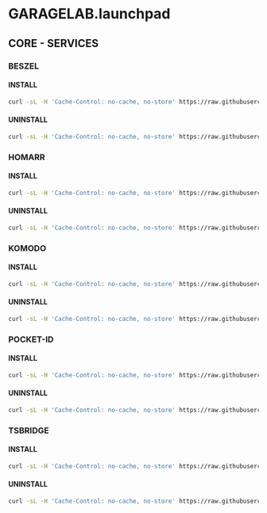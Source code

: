 # GARAGELAB.launchpad

## CORE - SERVICES

### BESZEL

#### INSTALL

```bash
curl -sL -H 'Cache-Control: no-cache, no-store' https://raw.githubusercontent.com/chadwagoner/GARAGELAB.launchpad/main/core-services/beszel/install.sh | bash
```

#### UNINSTALL

```bash
curl -sL -H 'Cache-Control: no-cache, no-store' https://raw.githubusercontent.com/chadwagoner/GARAGELAB.launchpad/main/core-services/beszel/uninstall.sh | bash
```

### HOMARR

#### INSTALL

```bash
curl -sL -H 'Cache-Control: no-cache, no-store' https://raw.githubusercontent.com/chadwagoner/GARAGELAB.launchpad/main/core-services/homarr/install.sh | bash
```

#### UNINSTALL

```bash
curl -sL -H 'Cache-Control: no-cache, no-store' https://raw.githubusercontent.com/chadwagoner/GARAGELAB.launchpad/main/core-services/homarr/uninstall.sh | bash
```

### KOMODO

#### INSTALL

```bash
curl -sL -H 'Cache-Control: no-cache, no-store' https://raw.githubusercontent.com/chadwagoner/GARAGELAB.launchpad/main/core-services/komodo/install.sh | bash
```

#### UNINSTALL

```bash
curl -sL -H 'Cache-Control: no-cache, no-store' https://raw.githubusercontent.com/chadwagoner/GARAGELAB.launchpad/main/core-services/komodo/uninstall.sh | bash
```

### POCKET-ID

#### INSTALL

```bash
curl -sL -H 'Cache-Control: no-cache, no-store' https://raw.githubusercontent.com/chadwagoner/GARAGELAB.launchpad/main/core-services/id/install.sh | bash
```

#### UNINSTALL

```bash
curl -sL -H 'Cache-Control: no-cache, no-store' https://raw.githubusercontent.com/chadwagoner/GARAGELAB.launchpad/main/core-services/id/uninstall.sh | bash
```

### TSBRIDGE

#### INSTALL

```bash
curl -sL -H 'Cache-Control: no-cache, no-store' https://raw.githubusercontent.com/chadwagoner/GARAGELAB.launchpad/main/core-services/tsbridge/install.sh | bash
```

#### UNINSTALL

```bash
curl -sL -H 'Cache-Control: no-cache, no-store' https://raw.githubusercontent.com/chadwagoner/GARAGELAB.launchpad/main/core-services/tsbridge/uninstall.sh | bash
```
